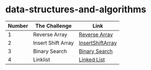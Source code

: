 

# data-structures-and-algorithms




| Number      | The Challenge  |  Link         |
| -------     |    ------      |  --------     |
|         1   | Reverse Array  | [Reverse Array](https://github.com/Yousef-Abu-Qatrieh/data-structures-and-algorithms/tree/array-reverse) |
|         2   | Insert Shift Array|  [InsertShiftArray](https://github.com/Yousef-Abu-Qatrieh/data-structures-and-algorithms/blob/main/README.md) |
|         3   | Binary Search | [Binary Search](https://github.com/Yousef-Abu-Qatrieh/data-structures-and-algorithms/blob/array-binary-search/BinarySearch/readme.md)|
|         4   | Linklist      | [Linked List](https://github.com/Yousef-Abu-Qatrieh/data-structures-and-algorithms/tree/main/NewImplementation)






